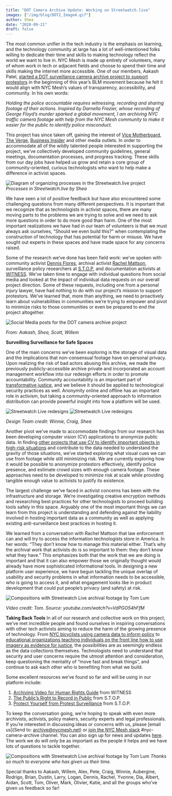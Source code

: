 ```yaml
---
title: "DOT Camera Archive Update: Working on Streetwatch.live"
images: ["/img/blog/DOT2_Image4.gif"]
author: Shea
date: "2020-09-21"
draft: false
---
```


The most common unifier in the tech industry is the emphasis on learning, and the technology community at large has a lot of well-intentioned folks willing to dedicate their time and skills to making technology reflect the world we want to live in. NYC Mesh is made up entirely of volunteers, many of whom work in tech or adjacent fields and choose to spend their time and skills making the internet more accessible. One of our members, Aakash Patel, [started a DOT surveillance camera archive project to support protestors](www.nycmesh.net/blog/nyc-surveillance-archive/) in the beginning of this year’s BLM movement because he felt it would align with NYC Mesh’s values of transparency, accessibility, and community. In his own words:

*Holding the police accountable requires witnessing, recording and sharing footage of their actions. Inspired by Darnella Frazier, whose recording of George Floyd’s murder sparked a global movement, I am archiving NYC traffic camera footage with help from the NYC Mesh community to make it easier for the public to identify police misconduct.*

This project has since taken off, gaining the interest of [Vice Motherboard](https://www.vice.com/en_us/article/y3zp55/activists-are-using-traffic-cameras-to-track-police-brutality), [The Verge](https://www.theverge.com/tldr/2020/6/16/21292810/new-york-streets-throughout-the-day-archived-images), [Business Insider](https://www.businessinsider.com/activists-using-nyc-traffic-cameras-to-track-police-brutality-2020-6) and other media outlets. In order to accommodate all of the wildly talented people interested in supporting the project, we’ve collectively developed community guidelines, general meetings, documentation processes, and progress tracking. These skills from our day jobs have helped us grow and retain a core group of community-oriented, curious technologists who want to help make a difference in activist spaces. 


![Diagram of organizing processes in the Streetwatch.live project](/img/blog/DOT2_Image1.png)
*Processes in Streetwatch.live by Shea*

We have seen a lot of positive feedback but have also encountered some challenging questions from many different perspectives. It is important that we recognize that as technologists in activist spaces, there are many moving parts to the problems we are trying to solve and we need to ask more questions in order to do more good than harm. One of the most important realizations we have had in our team of volunteers is that we must always ask ourselves, “Should we even build this?” when contemplating the construction of technology that has potential for harm or misuse. We have sought out experts in these spaces and have made space for any concerns raised.

Some of the research we’ve done has been field work: we’ve spoken with community activist [Dennis Flores](https://en.wikipedia.org/wiki/Dennis_Flores_(activist)), archival activist [Rachel Mattson](https://rachelmattson.wordpress.com/), surveillance policy researchers at [S.T.O.P](https://www.stopspying.org/), and documentation activists at [WITNESS](https://www.witness.org/). We’ve taken time to engage with individual questions from social media and looked at the impact of individual data requests on our overall project direction. Some of these requests, including one from a personal injury lawyer, have had nothing to do with our project’s mission to support protestors. We’ve learned that, more than anything, we need to proactively learn about vulnerabilities in communities we’re trying to empower and pivot to minimize risks to those communities or even be prepared to end the project altogether.

![Social Media posts for the DOT camera archive project](/img/blog/DOT2_Image2.png)

*From: Aakash, Shea, Scott, Willem*


**Surveilling Surveillance for Safe Spaces**

One of the main concerns we’ve been exploring is the storage of visual data and the implications that non-consensual footage have on personal privacy. Upon realizing the risk of bad actors abusing this archive, we made the previously publicly-accessible archive private and incorporated an account management workflow into our redesign efforts in order to promote accountability. Community accountability is an important part of [transformative justice](https://transformharm.org/transformative-justice-a-brief-description/), and we believe it should be applied to technological security practices as well. Anonymity online and offline has an important role in activism, but taking a community-oriented approach to information distribution can provide powerful insight into how a platform will be used.

![Streetwatch Live redesigns](/img/blog/DOT2_Image5_sm.jpg)
![Streetwatch Live redesigns](/img/blog/DOT2_Image4_sm.gif)

*Design Team credit: Winnie, Craig, Shea*


Another pivot we’ve made to accommodate findings from our research has been developing computer vision (CV) applications to anonymize public data. In finding [other projects that use CV to identify important objects in high-risk situations](https://forensic-architecture.org/investigation/detecting-tear-gas) and contribute to the data needed to understand the gravity of those situations, we’ve started exploring what visual cues we can use from footage while still minimizing risk. We are currently exploring how it would be possible to anonymize protestors effectively, identify police presence, and estimate crowd sizes with enough camera footage. These approaches need to be developed to minimize risk at scale while providing tangible enough value to activists to justify its existence.

The largest challenge we’ve faced in activist concerns has been with the infrastructure and storage. We’re investigating creative encryption methods and researching best practices for other technologists to proceed building tools safely in this space. Arguably one of the most important things we can learn from this project is understanding and defending against the liability involved in hosting important data as a community as well as applying existing anti-surveillance best practices in hosting it. 

We learned from a conversation with Rachel Mattson that law enforcement can and will try to access the information technologists store in America. In her words: “They don’t know how to manage this material either. That’s why the archival work that activists do is so important to them: they don’t know what they have.” This emphasizes both that the work that we are doing is important and that it can also empower those we originally thought would already have more sophisticated informational tools. In designing a new platform user experience, we have begun tackling the unique overlap of usability and security problems in what information needs to be accessible, who is going to access it, and what engagement looks like in product development that could put people’s privacy (and safety) at risk.

![Compositions with Streetwatch Live archival footage by Tom Lum](/img/blog/DOT2_Image6.gif)

*Video credit: Tom. Source: youtube.com/watch?v=VdPGO54hFfM*


**Taking Back Tools**
In all of our research and collective work on this project, we’ve met incredible people and found ourselves in inspiring conversations with other tech activists aiming to reduce the harm of the growing presence of technology. From [NYC bicyclists using camera data to inform policy](https://www.nytimes.com/2012/07/21/technology/bicyclists-using-cameras-to-capture-accidents.html) to [educational organizations teaching individuals on the front line how to use imagery as evidence for justice](https://vae.witness.org/video-as-evidence-field-guide/), the possibilities are as seemingly endless as the data collections themselves. Technologists need to understand that security and user concerns require the utmost attention and consideration, keep questioning the mentality of “move fast and break things”, and continue to ask each other who is benefiting from what we build. 

Some excellent resources we’ve found so far and will be using in our platform include:
1. [Archiving Video for Human Rights Guide](https://archiving.witness.org/) from WITNESS
2. [The Public’s Right to Record in Public](https://www.stopspying.org/record) from S.T.O.P.
3. [Protect Yourself from Protest Surveillance](https://www.stopspying.org/protest) from S.T.O.P.

To keep the conversation going, we’re hoping to speak with even more archivists, activists, policy makers, security experts and legal professionals. If you’re interested in discussing ideas or concerns with us, please [email us](Send to: archive@nycmesh.net) or [join the NYC Mesh slack](https://nycmesh.slack.com/join/shared_invite/zt-a60pusap-syb6K0iFD7MQZBflLKNuJA#/) #nyc-camera-archive channel. You can also sign up for news and updates [here](http://eepurl.com/brFf5D). The work we do will only be as important as the people it helps and we have lots of questions to tackle together.


![Compositions with Streetwatch Live archival footage by Tom Lum](/img/blog/DOT2_Image7.gif)
*Thanks so much to everyone who has given us their time.*


Special thanks to Aakash, Willem, Alex, Pete, Craig, Winnie, Aubergine, Rodrigo, Brian, Dustin, Larry, Logan, Dennis, Rachel, Yvonne, Dia, Albert, Aidan, Scott, Tom, Oliver, Mark, Olivier, Katie, and all the groups who’ve given us feedback so far!
